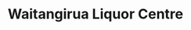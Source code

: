 ---
title: "Waitangirua Liquor Centre"
url: /waitangirua/waitangirua-liquor-centre/
shop: alcohol
---